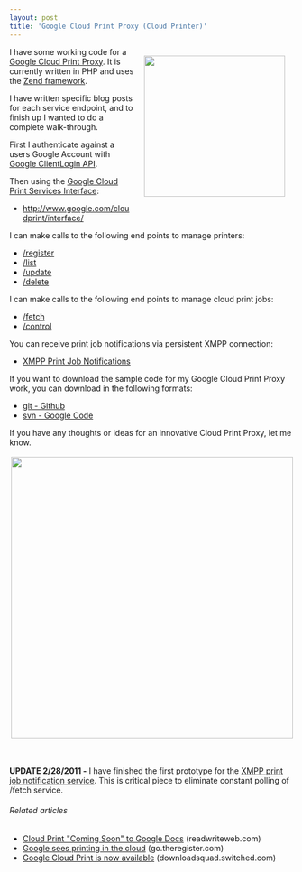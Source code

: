 ```yaml
---
layout: post
title: 'Google Cloud Print Proxy (Cloud Printer)'
---
```

<a href="http://mimeo.com/"><img style="padding: 15px;" src="http://kinlane-productions.s3.amazonaws.com/mimeo-logo.jpg" alt="" width="250" align="right" /></a>I have some working code for a <a href="http://www.kinlane.com/2011/02/introduction-to-the-google-cloud-print-services-interface/" target="_blank">Google Cloud Print Proxy</a>.  It is currently written in PHP and uses the <a href="http://framework.zend.com/" target="_blank">Zend framework</a>.<p></p>
I have written specific blog posts for each service endpoint, and to finish up I wanted to do a complete walk-through.<p></p>
First I authenticate against a users Google Account with <a href="http://code.google.com/apis/accounts/docs/AuthForInstalledApps.html" target="_blank">Google ClientLogin API</a>.<p></p>
Then using the <a href="http://code.google.com/apis/cloudprint/docs/proxyinterfaces.html" target="_blank">Google Cloud Print Services Interface</a>:
<ul class="mainlist">
	<li><a href="http://www.google.com/cloudprint/interface/" target="_blank">http://www.google.com/cloudprint/interface/</a></li>
</ul>
I can make calls to the following end points to manage printers:
<ul class="mainlist">
	<li><a href="http://www.kinlane.com/2011/02/google-cloud-print-register/" target="_blank">/register</a></li>
	<li><a href="http://www.kinlane.com/2011/02/google-cloud-print-list/" target="_blank">/list</a></li>
	<li><a href="http://www.kinlane.com/2011/02/google-cloud-print-update/" target="_blank">/update</a></li>
	<li><a href="http://www.kinlane.com/2011/02/google-cloud-print-delete/" target="_blank">/delete</a></li>
</ul>
I can make calls to the following end points to manage cloud print jobs:
<ul class="mainlist">
	<li><a href="http://www.kinlane.com/2011/02/2822/" target="_blank">/fetch</a></li>
	<li><a href="http://www.kinlane.com/2011/02/google-cloud-print-control/" target="_blank">/control</a></li>
</ul>
You can receive print job notifications via persistent XMPP connection:
<ul class="mainlist">
	<li><a title="XMPP Print Job Notifications" href="http://www.kinlane.com/2011/02/google-cloud-print-xmpp-print-job-notifications/">XMPP Print Job Notifications</a></li>
</ul>
If you want to download the sample code for my Google Cloud Print Proxy work, you can download in the following formats:
<ul class="mainlist">
	<li><a href="https://github.com/mimeoconnect/Google-Cloud-Print-Proxy#readme" target="_blank">git - Github</a></li>
	<li><a href="http://code.google.com/p/google-cloud-print-proxy/" target="_blank">svn - Google Code</a></li>
</ul>
If you have any thoughts or ideas for an innovative Cloud Print Proxy, let me know.<p></p>
<a href="http://www.mimeo.com/">
<img style="padding: 3px;" src="http://kinlane-productions.s3.amazonaws.com/google-cloud-print/google-cloud-print-mimeo.png" alt="" width="500" align="center" />
</a><p></p>
&nbsp;<p></p>
<strong>UPDATE 2/28/2011 -</strong> I have finished the first prototype for the <a title="XMPP Print Job Notification Service" href="http://www.kinlane.com/2011/02/google-cloud-print-xmpp-print-job-notifications/">XMPP print job notification service</a>.  This is critical piece to eliminate constant polling of /fetch service.
<h6 class="zemanta-related-title" style="font-size: 1em;">Related articles</h6>
<ul class="zemanta-article-ul">
	<li class="zemanta-article-ul-li"><a href="http://www.readwriteweb.com/archives/cloud_print_coming_soon_to_google_docs.php">Cloud Print "Coming Soon" to Google Docs</a> (readwriteweb.com)</li>
	<li class="zemanta-article-ul-li"><a href="http://go.theregister.com/feed/www.theregister.co.uk/2010/12/08/google_cloud_print/">Google sees printing in the cloud</a> (go.theregister.com)</li>
	<li class="zemanta-article-ul-li"><a href="http://downloadsquad.switched.com/2010/12/07/google-cloud-print-is-now-available/">Google Cloud Print is now available</a> (downloadsquad.switched.com)</li>
</ul>
